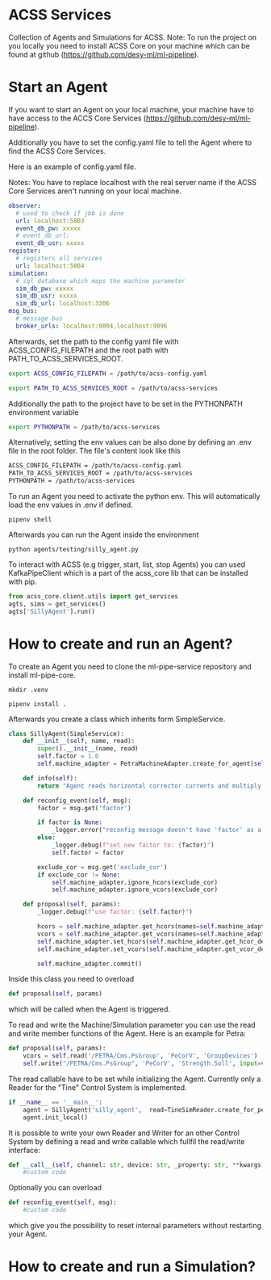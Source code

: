# ACSS Services
Collection of Agents and Simulations for ACSS. 
Note: To run the project on you locally you need to install ACSS Core on your machine which can be found at github (https://github.com/desy-ml/ml-pipeline).


# Start an Agent
If you want to start an Agent on your local machine, your machine have to have access to the ACCS Core Services (https://github.com/desy-ml/ml-pipeline).

Additionally you have to set the config.yaml file to tell the Agent where to find the ACSS Core Services.

Here is an example of config.yaml file. 

Notes: You have to replace localhost with the real server name if the ACSS Core Services aren't running on your local machine.
```yml
observer:
  # used to check if jbb is done
  url: localhost:5003
  event_db_pw: xxxxx
  # event_db_url:
  event_db_usr: xxxxx
register:
  # registers all services
  url: localhost:5004
simulation:
  # sql database which maps the machine parameter
  sim_db_pw: xxxxx
  sim_db_usr: xxxxx
  sim_db_url: localhost:3306
msg_bus:
  # message bus
  broker_urls: localhost:9094,localhost:9096
```

Afterwards, set the path to the config yaml file with ACSS_CONFIG_FILEPATH and the root path with PATH_TO_ACSS_SERVICES_ROOT.

```bash
export ACSS_CONFIG_FILEPATH = /path/to/acss-config.yaml
```
```bash
export PATH_TO_ACSS_SERVICES_ROOT = /path/to/acss-services
```

Additionally the path to the project have to be set in the PYTHONPATH environment variable

```bash
export PYTHONPATH = /path/to/acss-services
```

Alternatively, setting the env values can be also done by defining an .env file in the root folder. The file's content look like this

```bash
ACSS_CONFIG_FILEPATH = /path/to/acss-config.yaml
PATH_TO_ACSS_SERVICES_ROOT = /path/to/acss-services
PYTHONPATH = /path/to/acss-services
```

To run an Agent you need to activate the python env. This will automatically load the env values in .env if defined.
```
pipenv shell
```
Afterwards you can run the Agent inside the environment
```
python agents/testing/silly_agent.py
```
To interact with ACSS (e.g trigger, start, list, stop Agents) you can used KafkaPipeClient which is a part of the acss_core lib that can be installed with pip. 
```python
from acss_core.client.utils import get_services
agts, sims = get_services()
agts['SillyAgent'].run()
```

# How to create and run an Agent?
To create an Agent you need to clone the ml-pipe-service repository and install ml-pipe-core.
```
mkdir .venv
```
```
pipenv install .
```

Afterwards you create a class which inherits form SimpleService.
```python
class SillyAgent(SimpleService):
    def __init__(self, name, read):
        super().__init__(name, read)
        self.factor = 1.0
        self.machine_adapter = PetraMachineAdapter.create_for_agent(self)

    def info(self):
        return "Agent reads horizontal corrector currents and multiply a factor to each current. The factor can be reconfigured."

    def reconfig_event(self, msg):
        factor = msg.get('factor')

        if factor is None:
            _logger.error("reconfig message doesn't have 'factor' as a key.")
        else:
            _logger.debug(f"set new factor to: {factor}")
            self.factor = factor

        exclude_cor = msg.get('exclude_cor')
        if exclude_cor != None:
            self.machine_adapter.ignore_hcors(exclude_cor)
            self.machine_adapter.ignore_vcors(exclude_cor)

    def proposal(self, params):
        _logger.debug(f"use factor: {self.factor}")

        hcors = self.machine_adapter.get_hcors(names=self.machine_adapter.get_hcor_device_names(), is_group_call=True)
        vcors = self.machine_adapter.get_vcors(names=self.machine_adapter.get_vcor_device_names(), is_group_call=True)
        self.machine_adapter.set_hcors(self.machine_adapter.get_hcor_device_names(), [val * self.factor for val in hcors])
        self.machine_adapter.set_vcors(self.machine_adapter.get_vcor_device_names(), [val * self.factor for val in vcors])

        self.machine_adapter.commit()
```
Inside this class you need to overload 
```python
def proposal(self, params)
``` 
which will be called when the Agent is triggered.

To read and write the Machine/Simulation parameter you can use the read and write member functions of the Agent. Here is an example for Petra:
```python
def proposal(self, params):
    vcors = self.read('/PETRA/Cms.PsGroup', 'PeCorV', 'GroupDevices')
    self.write("/PETRA/Cms.PsGroup", 'PeCorV', 'Strength.Soll', input=vcors)
``` 
The read callable have to be set while initializing the Agent. Currently only a Reader for the "Tine" Control System is implemented. 
```python
if __name__ == '__main__':
    agent = SillyAgent('silly_agent',  read=TineSimReader.create_for_petra())
    agent.init_local()
```
It is possible to write your own Reader and Writer for an other Control System by defining a read and write callable which fullfil the read/write interface:
```python
def __call__(self, channel: str, device: str, _property: str, **kwargs):
    #custom code 
```

Optionally you can overload 
```python
def reconfig_event(self, msg):
    #custom code 
```
which give you the possibility to reset internal parameters without restarting your Agent.

# How to create and run a Simulation?
